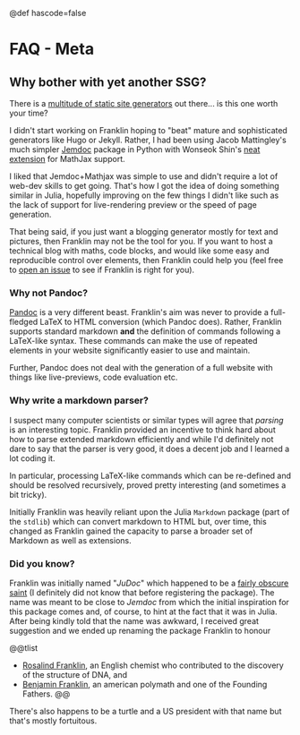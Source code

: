 @def hascode=false

<!--
reviewed: 20/12/19
-->

# FAQ - Meta

## Why bother with yet another SSG?

There is a [multitude of static site generators](https://www.staticgen.com/) out there... is this one worth your time?

I didn't start working on Franklin hoping to "beat" mature and sophisticated generators like Hugo or Jekyll.
Rather, I had been using Jacob Mattingley's much simpler [Jemdoc](http://jemdoc.jaboc.net/using.html) package in Python with Wonseok Shin's [neat extension](https://github.com/wsshin/jemdoc_mathjax) for MathJax support.

I liked that Jemdoc+Mathjax was simple to use and didn't require a lot of web-dev skills to get going.
That's how I got the idea of doing something similar in Julia, hopefully improving on the few things I didn't like such as the lack of support for live-rendering preview or the speed of page generation.

That being said, if you just want a blogging generator mostly for text and pictures, then Franklin may not be the tool for you.
If you want to host a technical blog with maths, code blocks, and would like some easy and reproducible control over elements, then Franklin could help you (feel free to [open an issue](https://github.com/tlienart/Franklin.jl/issues/new) to see if Franklin is right for you).

### Why not Pandoc?

[Pandoc](https://pandoc.org/) is a very different beast.
Franklin's aim was never to provide a full-fledged LaTeX to HTML conversion (which Pandoc does).
Rather, Franklin supports standard markdown **and** the definition of commands following a LaTeX-like syntax.
These commands can make the use of repeated elements in your website significantly easier to use and maintain.

Further, Pandoc does not deal with the generation of a full website with things like live-previews, code evaluation etc.

### Why write a markdown parser?

I suspect many computer scientists or similar types will agree that _parsing_ is an interesting topic.
Franklin provided an incentive to think hard about how to parse extended markdown efficiently and while I'd definitely not dare to say that the parser is very good, it does a decent job and I learned a lot coding it.

In particular, processing LaTeX-like commands which can be re-defined and should be resolved recursively, proved pretty interesting (and sometimes a bit tricky).  

Initially Franklin was heavily reliant upon the Julia `Markdown` package (part of the `stdlib`) which can convert markdown to HTML but, over time, this changed as Franklin gained the capacity to parse a broader set of Markdown as well as extensions.

### Did you know?

Franklin was initially named "_JuDoc_" which happened to be a [fairly obscure saint](https://en.wikipedia.org/wiki/Judoc) (I definitely did not know that before registering the package). The name was meant to be close to *Jemdoc* from which the initial inspiration for this package comes and, of course, to hint at the fact that it was in Julia.
After being kindly told that the name was awkward, I received great suggestion and we ended up renaming the package Franklin to honour

@@tlist
- [Rosalind Franklin](https://en.wikipedia.org/wiki/Rosalind_Franklin), an English chemist who contributed to the discovery of the structure of DNA, and
- [Benjamin Franklin](https://en.wikipedia.org/wiki/Benjamin_Franklin), an american polymath and one of the Founding Fathers.
@@

There's also happens to be a turtle and a US president with that name but that's mostly fortuitous.
